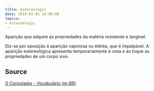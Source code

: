 ```yaml
---
title: Estereologic
date: 2019-02-01 19:00:00
topics:
- estereologic
---
```


Aparição que adquire as propriedades da matéria resistente e tangível. 

Diz-se por oposição à aparição vaporosa ou etérea, que é impalpável. A aparição
estereológica apresenta temporariamente à vista e ao toque as propriedades de
um corpo vivo.

## Source
[O Consolador - Vocabulário (pt-BR)](http://www.oconsolador.com.br/linkfixo/vocabulario/principal.html)


